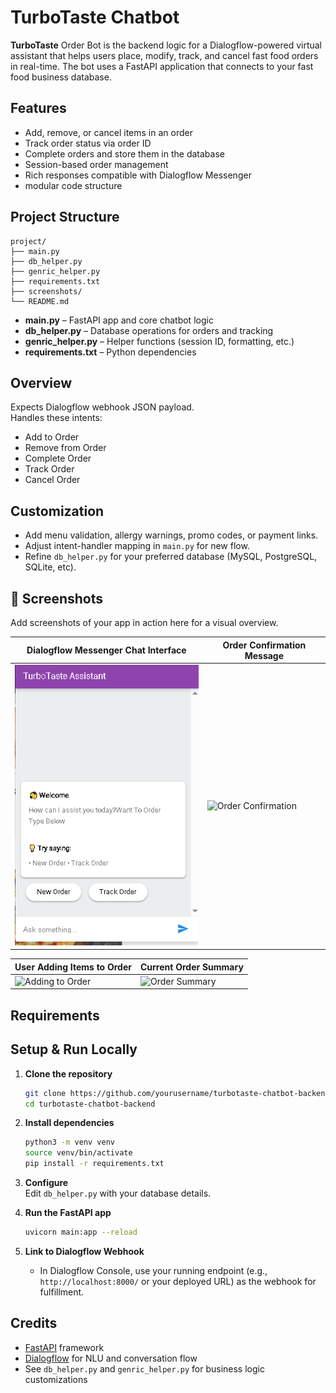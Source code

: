 # TurboTaste Chatbot

**TurboTaste** Order Bot is the backend logic for a Dialogflow-powered virtual assistant that helps users place, modify, track, and cancel fast food orders in real-time. The bot uses a FastAPI application that connects to your fast food business database.

##  Features

- Add, remove, or cancel items in an order
- Track order status via order ID
- Complete orders and store them in the database
- Session-based order management
- Rich responses compatible with Dialogflow Messenger
- modular code structure

##  Project Structure

```
project/
├── main.py
├── db_helper.py
├── genric_helper.py
├── requirements.txt
├── screenshots/
└── README.md
```

- **main.py** – FastAPI app and core chatbot logic
- **db_helper.py** – Database operations for orders and tracking
- **genric_helper.py** – Helper functions (session ID, formatting, etc.)
- **requirements.txt** – Python dependencies


## Overview

Expects Dialogflow webhook JSON payload.  
Handles these intents:
- Add to Order
- Remove from Order
- Complete Order
- Track Order
- Cancel Order


## Customization

- Add menu validation, allergy warnings, promo codes, or payment links.
- Adjust intent-handler mapping in `main.py` for new flow.
- Refine `db_helper.py` for your preferred database (MySQL, PostgreSQL, SQLite, etc).

## 📸 Screenshots

Add screenshots of your app in action here for a visual overview.

| Dialogflow Messenger Chat Interface      | Order Confirmation Message                 |
|------------------------------------------|--------------------------------------------|
| ![Chatbot Conversation](Screenshots/s1.png) | ![Order Confirmation](screenshots/Order_confirm.jpg)  |

| User Adding Items to Order               | Current Order Summary                      |
|------------------------------------------|--------------------------------------------|
| ![Adding to Order](screenshots/s2.jpg)      | ![Order Summary](screenshots/order1.jpg)       |


## Requirements


## Setup & Run Locally

1. **Clone the repository**
    ```bash
    git clone https://github.com/yourusername/turbotaste-chatbot-backend.git
    cd turbotaste-chatbot-backend
    ```

2. **Install dependencies**
    ```bash
    python3 -m venv venv
    source venv/bin/activate
    pip install -r requirements.txt
    ```

3. **Configure**  
   Edit `db_helper.py` with your database details.

4. **Run the FastAPI app**
    ```bash
    uvicorn main:app --reload
    ```

5. **Link to Dialogflow Webhook**
    - In Dialogflow Console, use your running endpoint (e.g., `http://localhost:8000/` or your deployed URL) as the webhook for fulfillment.

## Credits

- [FastAPI](https://fastapi.tiangolo.com/) framework
- [Dialogflow](https://dialogflow.cloud.google.com/) for NLU and conversation flow
- See `db_helper.py` and `genric_helper.py` for business logic customizations
